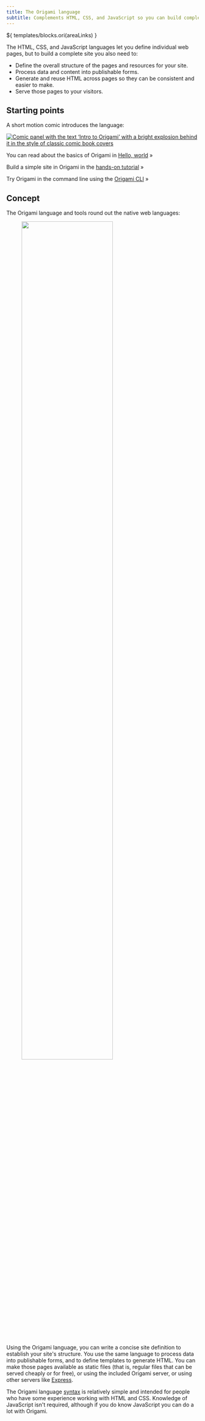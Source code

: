 ```yaml
---
title: The Origami language
subtitle: Complements HTML, CSS, and JavaScript so you can build complete websites
---
```


${ templates/blocks.ori(areaLinks) }

The HTML, CSS, and JavaScript languages let you define individual web pages, but to build a complete site you also need to:

- Define the overall structure of the pages and resources for your site.
- Process data and content into publishable forms.
- Generate and reuse HTML across pages so they can be consistent and easier to make.
- Serve those pages to your visitors.

## Starting points

A short motion comic introduces the language:

<a href="https://origami-comics.netlify.app">
	<img class="screenshot" src="/assets/illustrations/comic.png" alt="Comic panel with the text ‘Intro to Origami’ with a bright explosion behind it in the style of classic comic book covers">
</a>

You can read about the basics of Origami in [Hello, world](hello.html) »

Build a simple site in Origami in the [hands-on tutorial](tutorial.html) »

Try Origami in the command line using the [Origami CLI](/cli) »

## Concept

The Origami language and tools round out the native web languages:

<figure>
  <img src="/assets/illustrations/roles.svg" style="width: 75%;">
</figure>

Using the Origami language, you can write a concise site definition to establish your site's structure. You use the same language to process data into publishable forms, and to define templates to generate HTML. You can make those pages available as static files (that is, regular files that can be served cheaply or for free), or using the included Origami server, or using other servers like [Express](https://expressjs.com/).

The Origami language [syntax](syntax.html) is relatively simple and intended for people who have some experience working with HTML and CSS. Knowledge of JavaScript isn't required, although if you do know JavaScript you can do a lot with Origami.
